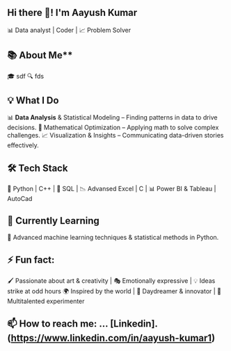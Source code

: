 ## Hi there 👋! I'm Aayush Kumar
📊 Data analyst | Coder | 📈 Problem Solver 



## 📚 About Me**
🎓 sdf
🔍 fds



## 💡 What I Do
📊 **Data Analysis** & Statistical Modeling – Finding patterns in data to drive decisions.
🧠 Mathematical Optimization – Applying math to solve complex challenges.
📈 Visualization & Insights – Communicating data-driven stories effectively.



## 🛠️ Tech Stack
🐍 Python | C++ | 📂 SQL | 📉 Advansed Excel | C | 📊 Power BI & Tableau | AutoCad



## 🌱 Currently Learning
🚀 Advanced machine learning techniques & statistical methods in Python.



## ⚡ Fun fact:
🖌️ Passionate about art & creativity | 🎭 Emotionally expressive | 💡 Ideas strike at odd hours 🌍 Inspired by the world | 🧐 Daydreamer & innovator | 🎵 Multitalented experimenter



## 📫 How to reach me: ... [Linkedin].(https://www.linkedin.com/in/aayush-kumar1) 

